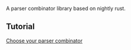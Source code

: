 A parser combinator library based on nightly rust.




## Tutorial

[Choose your parser combinator](src/helpers/readme.md)



